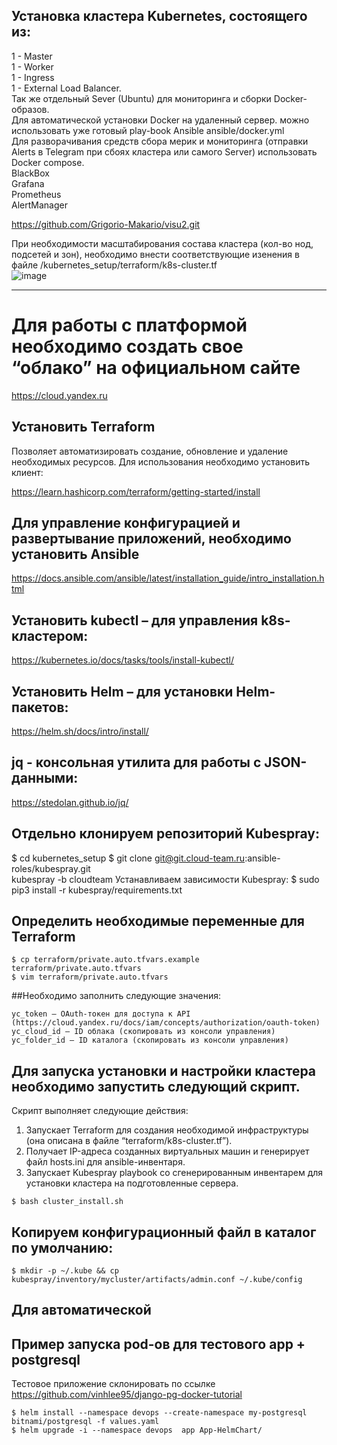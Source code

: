 ## Установка кластера Kubernetes, состоящего из:  
1 - Master  
1 - Worker  
1 - Ingress  
1 - External Load Balancer.   
Так же отдельный Sever (Ubuntu) для мониторинга и сборки Docker-образов.  
Для автоматической установки Docker на удаленный сервер. можно использовать уже готовый play-book Ansible ansible/docker.yml  
Для разворачивания средств сбора мерик и мониторинга (отправки Alerts в Telegram при сбоях кластера или самого Server) использовать Docker compose.  
BlackBox  
Grafana  
Prometheus  
AlertManager  

https://github.com/Grigorio-Makario/visu2.git  


  
При необходимости масштабирования состава кластера (кол-во нод, подсетей и зон), необходимо внести соответствующие изенения в файле
/kubernetes_setup/terraform/k8s-cluster.tf  
![image](https://github.com/Grigorio-Makario/DevOps/assets/119935857/0d9675aa-4888-42d0-b11a-3aefb05b900c)


----------------------------------------------------------
# Для работы с платформой необходимо создать свое “облако” на официальном сайте  

https://cloud.yandex.ru

## Установить Terraform 
Позволяет автоматизировать создание, обновление 
и удаление необходимых ресурсов.
Для использования необходимо установить клиент: 

https://learn.hashicorp.com/terraform/getting-started/install

## Для управление конфигурацией и развертывание приложений, необходимо установить Ansible

https://docs.ansible.com/ansible/latest/installation_guide/intro_installation.html

## Установить kubectl – для управления k8s-кластером:

https://kubernetes.io/docs/tasks/tools/install-kubectl/

## Установить Helm – для установки Helm-пакетов:

https://helm.sh/docs/intro/install/

## jq - консольная утилита для работы с JSON-данными:

https://stedolan.github.io/jq/

## Отдельно клонируем репозиторий Kubespray:
$ cd kubernetes_setup
$ git clone git@git.cloud-team.ru:ansible-roles/kubespray.git \
 kubespray -b cloudteam
Устанавливаем зависимости Kubespray:
$ sudo pip3 install -r kubespray/requirements.txt

## Определить необходимые переменные для Terraform
```
$ cp terraform/private.auto.tfvars.example terraform/private.auto.tfvars
$ vim terraform/private.auto.tfvars
```
##Необходимо заполнить следующие значения:
```
yc_token – OAuth-токен для доступа к API 
(https://cloud.yandex.ru/docs/iam/concepts/authorization/oauth-token)
yc_cloud_id – ID облака (скопировать из консоли управления)
yc_folder_id – ID каталога (скопировать из консоли управления)
```

## Для запуска установки и настройки кластера необходимо запустить следующий скрипт.
Скрипт выполняет следующие действия:
1. Запускает Terraform для создания необходимой инфраструктуры (она описана в файле “terraform/k8s-cluster.tf”).
2. Получает IP-адреса созданных виртуальных машин и генерирует файл hosts.ini для ansible-инвентаря.
3. Запускает Kubespray playbook со сгенерированным инвентарем для установки кластера на подготовленные сервера.

```
$ bash cluster_install.sh
```

## Копируем конфигурационный файл в каталог по умолчанию:
```
$ mkdir -p ~/.kube && cp kubespray/inventory/mycluster/artifacts/admin.conf ~/.kube/config
```
## Для автоматической 

## Пример запуска pod-ов для тестового app + postgresql  
Тестовое приложение склонировать по ссылке  
https://github.com/vinhlee95/django-pg-docker-tutorial

```
$ helm install --namespace devops --create-namespace my-postgresql bitnami/postgresql -f values.yaml
$ helm upgrade -i --namespace devops  app App-HelmChart/
```

